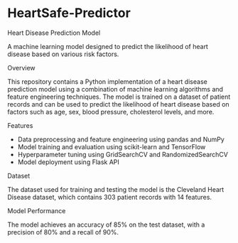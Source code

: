 # HeartSafe-Predictor

Heart Disease Prediction Model

A machine learning model designed to predict the likelihood of heart disease based on various risk factors.

Overview

This repository contains a Python implementation of a heart disease prediction model using a combination of machine learning algorithms and feature engineering techniques. The model is trained on a dataset of patient records and can be used to predict the likelihood of heart disease based on factors such as age, sex, blood pressure, cholesterol levels, and more.

Features

- Data preprocessing and feature engineering using pandas and NumPy
- Model training and evaluation using scikit-learn and TensorFlow
- Hyperparameter tuning using GridSearchCV and RandomizedSearchCV
- Model deployment using Flask API

Dataset

The dataset used for training and testing the model is the Cleveland Heart Disease dataset, which contains 303 patient records with 14 features.

Model Performance

The model achieves an accuracy of 85% on the test dataset, with a precision of 80% and a recall of 90%.

